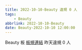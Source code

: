```yaml
---
title: 2022-10-10-Beauty 違規 0 人
tags:
    - Beauty
abbrlink: 2022-10-10-Beauty
date: Beauty-2022-10-10 12:00:00
---
```

Beauty 板 [板規連結](https://www.ptt.cc/bbs/Beauty/M.1630069980.A.84B.html)
昨天違規 0 人
